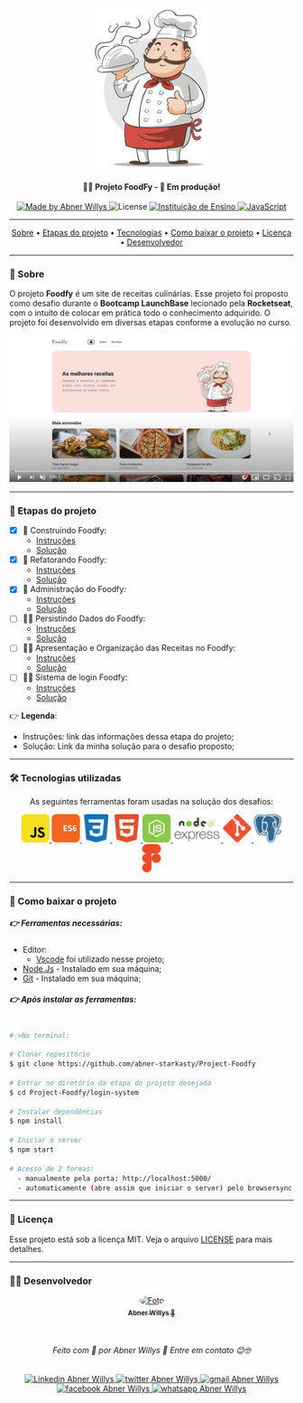 <h1 align="center">
    <img 
        src="/readme-assets/chef.png"
        width="200px"
        alt="Logo do LaunchBase">
</h1>


<h4 align="center">
  🍕🍗  Projeto FoodFy - 🚀  Em produção!
</h4>

<p align="center">
  <a href="https://www.linkedin.com/in/abnerwillys/">
    <img 
        alt="Made by Abner Willys" 
        src="https://img.shields.io/badge/MADE%20BY-Abner%20Willys-%230077b5?style=flat-square&logo=linkedin">
  </a>

  <img alt="License" src="https://img.shields.io/badge/license-MIT-%20brightgreen?style=flat-square&logo=">

  <a href="https://rocketseat.com.br/">
    <img 
        alt="Instituição de Ensino" 
        src="https://img.shields.io/badge/-Rocketseat-%237159c1?style=flat-square&logo=apache-rocketMQ&logoColor=White">
  </a>

  <a href="https://www.javascript.com/">
    <img 
        alt="JavaScript" 
        src="https://img.shields.io/badge/STACK-JavaScript-%23F7DF1E?style=flat-square&logo=JAVASCRIPT">
  </a>
</p>

---

<p align="center">
 <a href="#-sobre">Sobre</a> •
 <a href="#-etapas-do-projeto">Etapas do projeto</a> • 
 <a href="#-tecnologias-utilizadas">Tecnologias</a> • 
 <a href="#-como-baixar-o-projeto">Como baixar o projeto</a> • 
 <a href="#-licença">Licença</a> • 
 <a href="#-desenvolvedor">Desenvolvedor</a>
</p>

---
### 🔖 Sobre

O projeto **Foodfy** é um site de receitas culinárias. Esse projeto foi proposto como desafio durante o **Bootcamp LaunchBase** lecionado pela **Rocketseat**, com o intuito de colocar em prática todo o conhecimento adquirido. O projeto foi desenvolvido em diversas etapas conforme a evolução no curso.

<p align="center">
    <a href="https://www.youtube.com/watch?v=7Tl0F6VSKjQ">
        <img src="/readme-assets/video-image.png" width="600px">
    </a>
</p>

---
### 📝 Etapas do projeto

 - [x] 💯 Construindo Foodfy:
    - [Instruções](https://github.com/abner-starkasty/bootcamp-launchbase-desafios-02/blob/master/desafios/02-foodfy.md)
    - [Solução](https://github.com/abner-starkasty/Project-Foodfy/tree/master/01-building)
 - [x] 💯 Refatorando Foodfy:
    - [Instruções](https://github.com/abner-starkasty/bootcamp-launchbase-desafios-03/blob/master/desafios/03-refatorando-foodfy.md)
    - [Solução](https://github.com/abner-starkasty/Project-Foodfy/tree/master/02-refactoring)
 - [x] 💯 Administração do Foodfy:
    - [Instruções](https://github.com/abner-starkasty/bootcamp-launchbase-desafios-04/blob/master/desafios/04-admin-foodfy.md)
    - [Solução](https://github.com/abner-starkasty/Project-Foodfy/tree/master/03-admin)
 - [ ] 👨‍💻 Persistindo Dados do Foodfy:
    - [Instruções](https://github.com/abner-starkasty/bootcamp-launchbase-desafios-05/blob/master/desafios/05-persistindo-dados-foodfy.md)
    - [Solução](https://github.com/abner-starkasty/Project-Foodfy/tree/master/04-persisting-data)
 - [ ] 👨‍💻 Apresentação e Organização das Receitas no Foodfy:
    - [Instruções]()
    - [Solução]()
 - [ ] 👨‍💻 Sistema de login Foodfy:
    - [Instruções]()
    - [Solução]()

👉 **Legenda**:

- Instruções: link das informações dessa etapa do projeto;
- Solução: Link da minha solução para o desafio proposto;

---
### 🛠 Tecnologias utilizadas

<p align="center">
As seguintes ferramentas foram usadas na solução dos desafios:

<p align="center">
    <a href="https://www.javascript.com/">
        <img 
            src="/readme-assets/icon-javascript.svg" 
            alt="logo JavaScript"
            width="50px"
            style="border-radius: 8px;">
    </a>
    <a href="http://www.ecma-international.org/ecma-262/6.0/">
        <img 
            src="/readme-assets/icon-ecmascript6.svg" 
            alt="logo ECS6"
            width="50px"
            style="border-radius: 8px;">
    </a>
    <a href="https://developer.mozilla.org/en-US/docs/Web/CSS">
        <img 
            src="/readme-assets/icon-css3.svg" 
            alt="logo CSS3"
            width="50px"
            style="border-radius: 8px;">
    </a>
    <a href="https://developer.mozilla.org/en-US/docs/Web/HTML">
        <img 
            src="/readme-assets/icon-html5.svg" 
            alt="logo HTML5"
            width="50px"
            style="border-radius: 8px;">
    </a>
    <a href="https://nodejs.org/en/">
        <img 
            src="/readme-assets/icon-nodejs.svg" 
            alt="logo Node.js"
            width="50px"
            style="border-radius: 8px;">
    </a>
    <a href="https://expressjs.com/">
        <img 
            src="/readme-assets/icon-express2.png" 
            alt="logo framework express"
            width="85px">
    </a>
    <a href="https://git-scm.com/">
        <img 
            src="/readme-assets/icon-git.svg" 
            alt="logo git"
            width="50px">
    </a>
    <a href="https://www.postgresql.org/">
        <img 
            src="/readme-assets/icon-postgresql.svg" 
            alt="logo postgreSQL"
            width="50px">
    </a>
    <a href="https://www.figma.com/">
        <img 
            src="/readme-assets/icon-figma.svg" 
            alt="logo Figma"
            width="50px">
    </a>
</p>


---
### 📎 Como baixar o projeto

##### 👉 Ferramentas necessárias:
- Editor:
    - [Vscode](https://code.visualstudio.com/) foi utilizado nesse projeto; 
- [Node.Js](https://nodejs.org/en/) - Instalado em sua máquina;
- [Git](https://git-scm.com/downloads) - Instalado em sua máquina;

##### 👉 Após instalar as ferramentas:

```bash

#->No terminal:

# Clonar repositório
$ git clone https://github.com/abner-starkasty/Project-Foodfy

# Entrar no diretório da etapa do projeto desejada
$ cd Project-Foodfy/login-system

# Instalar dependências
$ npm install

# Iniciar o server
$ npm start

# Acesso de 2 formas:
  - manualmente pela porta: http://localhost:5000/
  - automaticamente (abre assim que iniciar o server) pelo browsersync: http://localhost:3000/

```


---
### 📜 Licença

Esse projeto está sob a licença MIT. Veja o arquivo [LICENSE](LICENSE) para mais detalhes.

---

### 👨‍💻 Desenvolvedor

<p align="center">
    <a href="https://blog.rocketseat.com.br/author/thiago/">
        <img 
            style="border-radius: 50%;" 
            src="https://avatars0.githubusercontent.com/u/59853942?s=460&u=000274e39c7029e3c065fd9a6913c850907d4691&v=4" 
            width="120px;" 
            alt="Foto">
        <br/>
        <sub><b>Abner Willys  🚀</b></sub>
    </a>
</p>
</br>
<h6 align="center">
    Feito com 💜 por Abner Willys 🙌 Entre em contato 😊🤓
</h6>

<p align="center">
    <a href="https://www.linkedin.com/in/abnerwillys/">
        <img 
            alt="Linkedin Abner Willys" 
            src="https://img.shields.io/badge/-Abner%20Willys-%230077b5?style=flat-square&logo=linkedin">
    </a>
    <a href="https://twitter.com/AbnerStarkasty">
        <img 
            alt="twitter Abner Willys" 
            src="https://img.shields.io/badge/-@abnerStarkasty-%231ca0f1?style=flat-square&logo=twitter&logoColor=white">
    </a>
    <a href="mailto:tgmarinho@gmail.com">
        <img 
            alt="gmail Abner Willys" 
            src="https://img.shields.io/badge/Gmail-%23c14438?style=flat-square&logo=gmail&logoColor=white">
    </a>
    <a href="https://www.facebook.com/abnerwillys">
        <img 
            alt="facebook Abner Willys" 
            src="https://img.shields.io/badge/-Abner%20Willys-%234267b2?style=flat-square&logo=facebook&logoColor=white">
    </a>
    <a href="https://bit.ly/3eC6MX5">
        <img 
            alt="whatsapp Abner Willys" 
            src="https://img.shields.io/badge/-Abner%20Willys-%2325D366?style=flat-square&logo=whatsapp&logoColor=white">
    </a>
</p>
